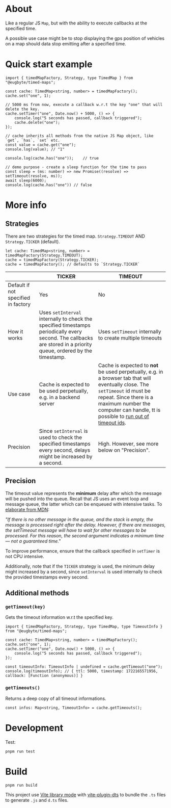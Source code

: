 # About

Like a regular JS `Map`, but with the ability to execute callbacks at the specified time.

A possible use case might be to stop displaying the gps position of vehicles on a map should data stop emitting after a specified time.

# Quick start example

```
import { timedMapFactory, Strategy, type TimedMap } from "@eugbyte/timed-maps";

const cache: TimedMap<string, number> = timedMapFactory();
cache.set("one", 1);

// 5000 ms from now, execute a callback w.r.t the key "one" that will delete the key.
cache.setTimer("one", Date.now() + 5000, () => {
    console.log("5 seconds has passed, callback triggered");
    cache.delete("one");
});

// cache inherits all methods from the native JS Map object, like `get`, `has`, `set` etc.
const value = cache.get("one");
console.log(value); // "1"

console.log(cache.has("one"));    // true

// demo purpose - create a sleep function for the time to pass
const sleep = (ms: number) => new Promise((resolve) => setTimeout(resolve, ms));
await sleep(6000);
console.log(cache.has("one")) // false
```

# More info

## Strategies

There are two strategies for the timed map. `Strategy.TIMEOUT` AND `Strategy.TICKER` (default).

```
let cache: TimedMap<string, number> = timedMapFactory(Strategy.TIMEOUT);
cache = timedMapFactory(Strategy.TICKER);
cache = timedMapFactory(); // defaults to `Strategy.TICKER`
```

|                                     | TICKER                                                                                                                                                             | TIMEOUT                                                                                                                                                                                                                                                                                                                              |
| ----------------------------------- | ------------------------------------------------------------------------------------------------------------------------------------------------------------------ | ------------------------------------------------------------------------------------------------------------------------------------------------------------------------------------------------------------------------------------------------------------------------------------------------------------------------------------ |
| Default if not specified in factory | Yes                                                                                                                                                                | No                                                                                                                                                                                                                                                                                                                                   |
| How it works                        | Uses `setInterval` internally to check the specified timestamps periodically every second. The callbacks are stored in a priority queue, ordered by the timestamp. | Uses `setTimeout` internally to create multiple timeouts                                                                                                                                                                                                                                                                             |
| Use case                            | Cache is expected to be used perpetually, e.g. in a backend server                                                                                                 | Cache is expected to <b>not</b> be used perpetually, e.g. in a browser tab that will eventually close. The `setTimeout` id must be repeat. Since there is a maximum number the computer can handle, tt is possible to [run out of timeout ids](https://stackoverflow.com/questions/53102524/does-javascript-run-out-of-timeout-ids). |
| Precision                           | Since `setInterval` is used to check the specified timestamps every second, delays might be increased by a second.                                                 | High. However, see more below on "Precision".                                                                                                                                                                                                                                                                                        |

## Precision

The timeout value represents the <b>minimum</b> delay after which the message will be pushed into the queue.
Recall that JS uses an event loop and message queue, the latter which can be enqueued with intensive tasks. To [elaborate from MDN](https://developer.mozilla.org/en-US/docs/Web/JavaScript/Event_loop#adding_messages):

<i>"If there is no other message in the queue, and the stack is empty, the message is processed right after the delay. However, if there are messages, the setTimeout message will have to wait for other messages to be processed. For this reason, the second argument indicates a minimum time — not a guaranteed time."</i>

To improve performance, ensure that the callback specified in `setTimer` is not CPU intensive.

Additionally, note that if the `TICKER` strategy is used, the minimum delay might increased by a second, since `setInterval` is used internally to check the provided timestamps every second.

## Additional methods

### `getTimeout(key)`

Gets the timeout information w.r.t the specified key.

```
import { timedMapFactory, Strategy, type TimedMap, type TimeoutInfo } from "@eugbyte/timed-maps";

const cache: TimedMap<string, number> = timedMapFactory();
cache.set("one", 1);
cache.setTimer("one", Date.now() + 5000, () => {
    console.log("5 seconds has passed, callback triggered");
});

const timeoutInfo: TimeoutInfo | undefined = cache.getTimeout("one");
console.log(timeoutInfo); // { ttl: 5000, timestamp: 1722165571956, callback: [Function (anonymous)] }
```

### `getTimeouts()`

Returns a deep copy of all timeout informations.

```
const infos: Map<string, TimeoutInfo> = cache.getTimeouts();
```

# Development
Test:

`pnpm run test`

# Build

`pnpm run build`

This project use [Vite library mode](https://vitejs.dev/guide/build#library-mode) with [vite-plugin-dts](https://github.com/qmhc/vite-plugin-dts) to bundle the `.ts` files to generate `.js` and `d.ts` files.
